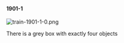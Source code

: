 #### 1901-1
![train-1901-1-0.png](https://github.com/lil-lab/nlvr/raw/master/nlvr/train/images/36/train-1901-1-0.png "train-1901-1-0.png")

There is a grey box with exactly four objects